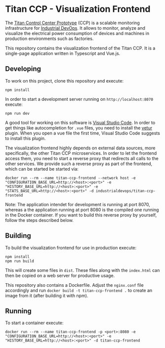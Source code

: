 # Titan CCP - Visualization Frontend

The [Titan Control Center Prototype](http://eprints.uni-kiel.de/43910) (CCP) is a
scalable monitoring infrastructure for [Industrial DevOps](https://industrial-devops.org/).
It allows to monitor, analyze and visualize the electrical power consumption of
devices and machines in production environments such as factories.

This repository contains the visualization frontend of the Titan CCP. It is a
single-page application written in Typescript and Vue.js.

## Developing

To work on this project, clone this repository and execute:

```shell
npm install
```

In order to start a development server running on `http://localhost:8070` execute:

```shell
npm run dev
```

A good tool for working on this software is [Visual Studio Code](https://code.visualstudio.com/).
In order to get things like autocompletion for `.vue` files, you need to install
the [vetur](https://vuejs.github.io/vetur/) plugin. When you open a vue file the
first time, Visual Studio Code suggests to install this plugin.

The visualization frontend highly depends on external data sources, more
specifically, the other Titan CCP microservices. In order to let the frontend
access them, you need to start a reverse proxy that redirects all calls to
the other services. We provide such a reverse proxy as part of the frontend,
which can be started be started via:

```shell
docker run --rm --name titan-ccp-frontend --network host -e "CONFIGURATION_BASE_URL=http://<host>:<port>" -e "HISTORY_BASE_URL=http://<host>:<port>" -e "STATS_BASE_URL=http://<host>:<port>" -d industrialdevops/titan-ccp-frontend
```

Note: The application intendet for development is running at port 8070, whereas a the
application running at port 8080 is the compiled one running in the Docker container.
If you want to build this reverse proxy by yourself, follow the steps described below.

## Building

To build the visualization frontend for use in production execute:

```shell
npm install
npm run build
```

This will create some files in `dist`. These files along with the `index.html`
can then be copied on a web server for productive usage.

This repository also contains a Dockerfile. Adjust the `nginx.conf` file accordingly
and run `docker build -t titan-ccp-frontend .` to create an image from it (after
building it with npm).

## Running

To start a container execute:

```shell
docker run --rm --name titan-ccp-frontend -p <port>:8080 -e "CONFIGURATION_BASE_URL=http://<host>:<port>" -e "HISTORY_BASE_URL=http://<host>:<port>" -d titan-ccp-frontend
```